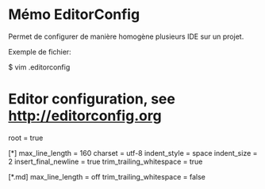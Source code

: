 # Mémo EditorConfig

Permet de configurer de manière homogène plusieurs IDE sur un projet.

Exemple de fichier:


  $ vim .editorconfig

  # Editor configuration, see http://editorconfig.org
  root = true

  [*]
  max_line_length = 160
  charset = utf-8
  indent_style = space
  indent_size = 2
  insert_final_newline = true
  trim_trailing_whitespace = true

  [*.md]
  max_line_length = off
  trim_trailing_whitespace = false

